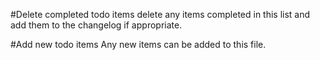 
#Delete completed todo items
delete any items completed in this list
and add them to the changelog if appropriate.


#Add new todo items
Any new items can be added to this file.
